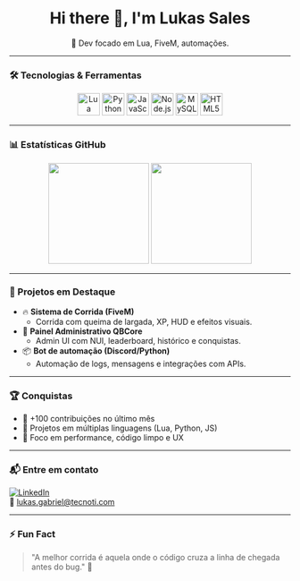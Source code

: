 <h1 align="center">Hi there 👋, I'm Lukas Sales</h1>
<p align="center">
  🚀 Dev focado em Lua, FiveM, automações.
</p>

---

### 🛠️ Tecnologias & Ferramentas

<div align="center">
  <img src="https://cdn.jsdelivr.net/gh/devicons/devicon/icons/lua/lua-original.svg" height="40" alt="Lua"/>
  <img src="https://cdn.jsdelivr.net/gh/devicons/devicon/icons/python/python-original.svg" height="40" alt="Python"/>
  <img src="https://cdn.jsdelivr.net/gh/devicons/devicon/icons/javascript/javascript-original.svg" height="40" alt="JavaScript"/>
  <img src="https://cdn.jsdelivr.net/gh/devicons/devicon/icons/nodejs/nodejs-original.svg" height="40" alt="Node.js"/>
  <img src="https://cdn.jsdelivr.net/gh/devicons/devicon/icons/mysql/mysql-original.svg" height="40" alt="MySQL"/>
  <img src="https://cdn.jsdelivr.net/gh/devicons/devicon/icons/html5/html5-original.svg" height="40" alt="HTML5"/>
</div>

---

### 📊 Estatísticas GitHub

<div align="center">
  <img height="180em" src="https://github-readme-stats.vercel.app/api?username=gsLukas&show_icons=true&theme=tokyonight" />
  <img height="180em" src="https://github-readme-stats.vercel.app/api/top-langs/?username=gsLukas&layout=compact&langs_count=7&theme=tokyonight&size_weight=0.5&count_weight=0.5"/>
</div>

---

### 🧠 Projetos em Destaque

- 🔥 **Sistema de Corrida (FiveM)**
  - Corrida com queima de largada, XP, HUD e efeitos visuais.
- 🧾 **Painel Administrativo QBCore**
  - Admin UI com NUI, leaderboard, histórico e conquistas.
- 📦 **Bot de automação (Discord/Python)**
  - Automação de logs, mensagens e integrações com APIs.

---

### 🏆 Conquistas

- 🌟 +100 contribuições no último mês
- 💬 Projetos em múltiplas linguagens (Lua, Python, JS)
- 🧪 Foco em performance, código limpo e UX

---

### 📬 Entre em contato

[![LinkedIn](https://img.shields.io/badge/-LinkedIn-%230077B5?style=flat-square&logo=linkedin&logoColor=white)](https://www.linkedin.com/in/lukasgabriel)  
📧 lukas.gabriel@tecnoti.com

---

### ⚡ Fun Fact

> "A melhor corrida é aquela onde o código cruza a linha de chegada antes do bug." 🏁
